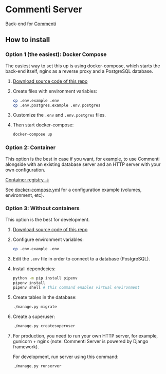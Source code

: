 # Commenti Server

Back-end for [Commenti](https://github.com/sprkweb/commenti)

## How to install

### Option 1 (the easiest): Docker Compose

The easiest way to set this up is using docker-compose, which starts the back-end itself, nginx as a reverse proxy and a PostgreSQL database.

1. [Download source code of this repo](https://github.com/sprkweb/commenti_server/releases)
2. Create files with environment variables:

    ```sh
    cp .env.example .env
    cp .env.postgres.example .env.postgres
    ```

3. Customize the `.env` and `.env.postgres` files.
4. Then start docker-compose:

    ```sh
    docker-compose up
    ```

### Option 2: Container

This option is the best in case if you want, for example, to use Commenti alongside with an existing database server and an HTTP server with your own configuration.

[Container registry →](https://github.com/sprkweb/commenti_server/pkgs/container/commenti_server)

See [docker-compose.yml](https://github.com/sprkweb/commenti_server/blob/master/docker-compose.yml) for a configuration example (volumes, environment, etc).

### Option 3: Without containers

This option is the best for development.

1. [Download source code of this repo](https://github.com/sprkweb/commenti_server/releases)
2. Configure environment variables:

    ```sh
    cp .env.example .env
    ```

3. Edit the `.env` file in order to connect to a database (PostgreSQL).
4. Install dependecies:

    ```sh
    python -m pip install pipenv
    pipenv install
    pipenv shell # this command enables virtual environment
    ```

5. Create tables in the database:

    ```sh
    ./manage.py migrate
    ```

6. Create a superuser:

    ```sh
    ./manage.py createsuperuser
    ```

7. For production, you need to run your own HTTP server, for example, gunicorn + nginx (note: Commenti Server is powered by Django framework).

    For development, run server using this command:

    ```sh
    ./manage.py runserver
    ```
